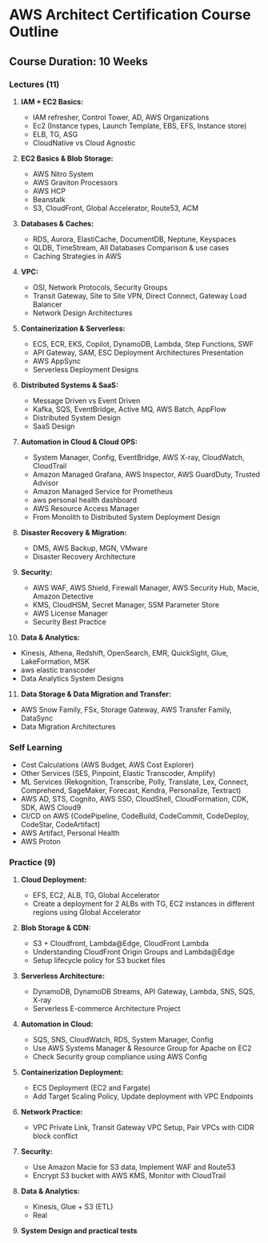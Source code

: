 # AWS Architect Certification Course Outline

## Course Duration: 10 Weeks

### Lectures (11)

1. **IAM + EC2 Basics:**
   - IAM refresher, Control Tower, AD, AWS Organizations
   - Ec2 (Instance types, Launch Template, EBS, EFS, Instance store)
   - ELB, TG, ASG
   - CloudNative vs Cloud Agnostic

2. **EC2 Basics & Blob Storage:**
   - AWS Nitro System
   - AWS Graviton Processors
   - AWS HCP
   - Beanstalk
   - S3, CloudFront, Global Accelerator, Route53, ACM

3. **Databases & Caches:**
   - RDS, Aurora, ElastiCache, DocumentDB, Neptune, Keyspaces
   - QLDB, TimeStream, All Databases Comparison & use cases
   - Caching Strategies in AWS

4. **VPC:**
   - OSI, Network Protocols, Security Groups
   - Transit Gateway, Site to Site VPN, Direct Connect, Gateway Load Balancer
   - Network Design Architectures

5. **Containerization & Serverless:**
   - ECS, ECR, EKS, Copilot, DynamoDB, Lambda, Step Functions, SWF
   - API Gateway, SAM, ESC Deployment Architectures Presentation
   - AWS AppSync
   - Serverless Deployment Designs

6. **Distributed Systems & SaaS:**
   - Message Driven vs Event Driven
   - Kafka, SQS, EventBridge, Active MQ, AWS Batch, AppFlow
   - Distributed System Design
   - SaaS Design

7. **Automation in Cloud & Cloud OPS:**
   - System Manager, Config, EventBridge, AWS X-ray, CloudWatch, CloudTrail
   - Amazon Managed Grafana, AWS Inspector, AWS GuardDuty, Trusted Advisor
   - Amazon Managed Service for Prometheus
   - aws personal health dashboard
   - AWS Resource Access Manager
   - From Monolith to Distributed System Deployment Design

8. **Disaster Recovery & Migration:**
   - DMS, AWS Backup, MGN, VMware
   - Disaster Recovery Architecture

9. **Security:**
   - AWS WAF, AWS Shield, Firewall Manager, AWS Security Hub, Macie, Amazon Detective
   - KMS, CloudHSM, Secret Manager, SSM Parameter Store
   - AWS License Manager
   - Security Best Practice

10. **Data & Analytics:**
   - Kinesis, Athena, Redshift, OpenSearch, EMR, QuickSight, Glue, LakeFormation, MSK
   - aws elastic transcoder
   - Data Analytics System Designs

11. **Data Storage & Data Migration and Transfer:**
   - AWS Snow Family, FSx, Storage Gateway, AWS Transfer Family, DataSync
   - Data Migration Architectures

### Self Learning

- Cost Calculations (AWS Budget, AWS Cost Explorer)
- Other Services (SES, Pinpoint, Elastic Transcoder, Amplify)
- ML Services (Rekognition, Transcribe, Polly, Translate, Lex, Connect, Comprehend, SageMaker, Forecast, Kendra, Personalize, Textract)
- AWS AD, STS, Cognito, AWS SSO, CloudShell, CloudFormation, CDK, SDK, AWS Cloud9
- CI/CD on AWS (CodePipeline, CodeBuild, CodeCommit, CodeDeploy, CodeStar, CodeArtifact)
- AWS Artifact, Personal Health
- AWS Proton

### Practice (9)

1. **Cloud Deployment:**
   - EFS, EC2, ALB, TG, Global Accelerator
   - Create a deployment for 2 ALBs with TG, EC2 instances in different regions using Global Accelerator

2. **Blob Storage & CDN:**
   - S3 + Cloudfront, Lambda@Edge, CloudFront Lambda
   - Understanding CloudFront Origin Groups and Lambda@Edge
   - Setup lifecycle policy for S3 bucket files

3. **Serverless Architecture:**
   - DynamoDB, DynamoDB Streams, API Gateway, Lambda, SNS, SQS, X-ray
   - Serverless E-commerce Architecture Project

4. **Automation in Cloud:**
   - SQS, SNS, CloudWatch, RDS, System Manager, Config
   - Use AWS Systems Manager & Resource Group for Apache on EC2
   - Check Security group compliance using AWS Config

5. **Containerization Deployment:**
   - ECS Deployment (EC2 and Fargate)
   - Add Target Scaling Policy, Update deployment with VPC Endpoints

6. **Network Practice:**
   - VPC Private Link, Transit Gateway VPC Setup, Pair VPCs with CIDR block conflict

7. **Security:**
   - Use Amazon Macie for S3 data, Implement WAF and Route53
   - Encrypt S3 bucket with AWS KMS, Monitor with CloudTrail

8. **Data & Analytics:**
   - Kinesis, Glue + S3 (ETL)
   - Real

9. **System Design and practical tests**